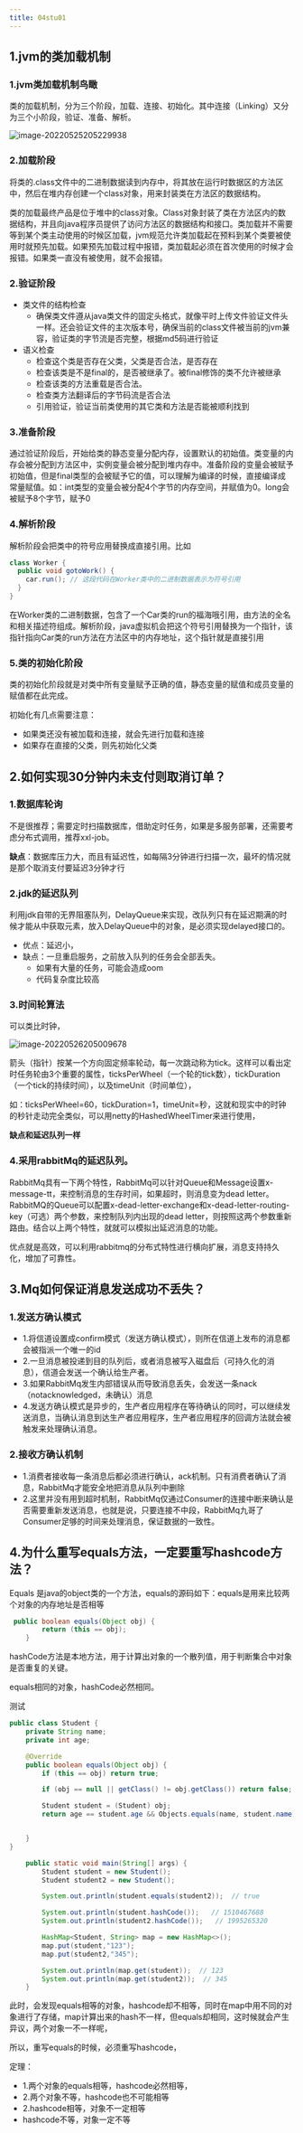 ```yaml
---
title: 04stu01
---
```


## 1.jvm的类加载机制

### 1.jvm类加载机制鸟瞰

类的加载机制，分为三个阶段，加载、连接、初始化。其中连接（Linking）又分为三个小阶段，验证、准备、解析。

![image-20220525205229938](https://cdn.jsdelivr.net/gh/clxmm/image@main/img/2022/04/20220525205230.png)

### 2.加载阶段

将类的.class文件中的二进制数据读到内存中，将其放在运行时数据区的方法区中，然后在堆内存创建一个class对象，用来封装类在方法区的数据结构。



类的加载最终产品是位于堆中的class对象。Class对象封装了类在方法区内的数据结构，并且向java程序员提供了访问方法区的数据结构和接口。类加载并不需要等到某个类主动使用的时候区加载，jvm规范允许类加载起在预料到某个类要被使用时就预先加载。如果预先加载过程中报错，类加载起必须在首次使用的时候才会报错。如果类一直没有被使用，就不会报错。

### 2.验证阶段

- 类文件的结构检查
  - 确保类文件遵从java类文件的固定头格式，就像平时上传文件验证文件头一样。还会验证文件的主次版本号，确保当前的class文件被当前的jvm兼容，验证类的字节流是否完整，根据md5码进行验证
- 语义检查
  - 检查这个类是否存在父类，父类是否合法，是否存在
  - 检查该类是不是final的，是否被继承了。被final修饰的类不允许被继承
  - 检查该类的方法重载是否合法。
  - 检查类方法翻译后的字节码流是否合法
  - 引用验证，验证当前类使用的其它类和方法是否能被顺利找到

### 3.准备阶段

通过验证阶段后，开始给类的静态变量分配内存，设置默认的初始值。类变量的内存会被分配到方法区中，实例变量会被分配到堆内存中。准备阶段的变量会被赋予初始值，但是final类型的会被赋予它的值，可以理解为编译的时候，直接编译成常量赋值。如：int类型的变量会被分配4个字节的内存空间，并赋值为0。long会被赋予8个字节，赋予0

### 4.解析阶段

解析阶段会把类中的符号应用替换成直接引用。比如

```java
class Worker {
  public void gotoWork() {
    car.run(); // 这段代码在Worker类中的二进制数据表示为符号引用
  }
}
```

在Worker类的二进制数据，包含了一个Car类的run的福海哦引用，由方法的全名和相关描述符组成。解析阶段，java虚拟机会把这个符号引用替换为一个指针，该指针指向Car类的run方法在方法区中的内存地址，这个指针就是直接引用

### 5.类的初始化阶段

类的初始化阶段就是对类中所有变量赋予正确的值，静态变量的赋值和成员变量的赋值都在此完成。

初始化有几点需要注意：

- 如果类还没有被加载和连接，就会先进行加载和连接
- 如果存在直接的父类，则先初始化父类

## 2.如何实现30分钟内未支付则取消订单？

### 1.数据库轮询

不是很推荐；需要定时扫描数据库，借助定时任务，如果是多服务部署，还需要考虑分布式调用，推荐xxl-job。

**缺点**：数据库压力大，而且有延迟性，如每隔3分钟进行扫描一次，最坏的情况就是那个取消支付要延迟3分钟才行

### 2.jdk的延迟队列

利用jdk自带的无界阻塞队列，DelayQueue来实现，改队列只有在延迟期满的时候才能从中获取元素，放入DelayQueue中的对象，是必须实现delayed接口的。

- 优点：延迟小，
- 缺点：一旦重启服务，之前放入队列的任务会全部丢失。
  - 如果有大量的任务，可能会造成oom
  - 代码复杂度比较高

### 3.时间轮算法

可以类比时钟，

![image-20220526205009678](https://cdn.jsdelivr.net/gh/clxmm/image@main/img/2022/04/20220526205009.png)

箭头（指针）按某一个方向固定频率轮动，每一次跳动称为tick。这样可以看出定时任务轮由3个重要的属性，ticksPerWheel（一个轮的tick数），tickDuration（一个tick的持续时间），以及timeUnit（时间单位），

如：ticksPerWheel=60，tickDuration=1，timeUnit=秒，这就和现实中的时钟的秒针走动完全类似，可以用netty的HashedWheelTimer来进行使用，

**缺点和延迟队列一样**

### 4.采用rabbitMq的延迟队列。

RabbitMq具有一下两个特性，RabbitMq可以针对Queue和Message设置x-message-tt，来控制消息的生存时间，如果超时，则消息变为dead letter。RabbitMQ的Queue可以配置x-dead-letter-exchange和x-dead-letter-routing-key（可选）两个参数，来控制队列内出现的dead letter，则按照这两个参数重新路由。结合以上两个特性，就就可以模拟出延迟消息的功能。

优点就是高效，可以利用rabbitmq的分布式特性进行横向扩展，消息支持持久化，增加了可靠性。

## 3.Mq如何保证消息发送成功不丢失？

### 1.发送方确认模式

- 1.将信道设置成confirm模式（发送方确认模式），则所在信道上发布的消息都会被指派一个唯一的id
- 2.一旦消息被投递到目的队列后，或者消息被写入磁盘后（可持久化的消息），信道会发送一个确认给生产者。
- 3.如果RabbitMq发生内部错误从而导致消息丢失，会发送一条nack（notacknowledged，未确认）消息
- 4.发送方确认模式是异步的，生产者应用程序在等待确认的同时，可以继续发送消息，当确认消息到达生产者应用程序，生产者应用程序的回调方法就会被触发来处理确认消息。

### 2.接收方确认机制

- 1.消费者接收每一条消息后都必须进行确认，ack机制。只有消费者确认了消息，RabbitMq才能安全地把消息从队列中删除
- 2.这里并没有用到超时机制，RabbitMq仅通过Consumer的连接中断来确认是否需要重新发送消息，也就是说，只要连接不中段，RabbitMq九哥了Consumer足够的时间来处理消息，保证数据的一致性。

## 4.为什么重写equals方法，一定要重写hashcode方法？

Equals 是java的object类的一个方法，equals的源码如下：equals是用来比较两个对象的内存地址是否相等

```java
 public boolean equals(Object obj) {
        return (this == obj);
    }
```

hashCode方法是本地方法，用于计算出对象的一个散列值，用于判断集合中对象是否重复的关键。

equals相同的对象，hashCode必然相同。

测试

```java
public class Student {
    private String name;
    private int age;

    @Override
    public boolean equals(Object obj) {
        if (this == obj) return true;

        if (obj == null || getClass() != obj.getClass()) return false;

        Student student = (Student) obj;
        return age == student.age && Objects.equals(name, student.name);


    }
}
```



```java
    public static void main(String[] args) {
        Student student = new Student();
        Student student2 = new Student();

        System.out.println(student.equals(student2));  // true

        System.out.println(student.hashCode());   // 1510467688
        System.out.println(student2.hashCode());   // 1995265320

        HashMap<Student, String> map = new HashMap<>();
        map.put(student,"123");
        map.put(student2,"345");

        System.out.println(map.get(student));  // 123
        System.out.println(map.get(student2));  // 345
    }
```

此时，会发现equals相等的对象，hashcode却不相等，同时在map中用不同的对象进行了存储，map计算出来的hash不一样，但equals却相同，这时候就会产生异议，两个对象一不一样呢，

所以，重写equals的时候，必须重写hashcode，

定理：

- 1.两个对象的equals相等，hashcode必然相等，
- 2.两个对象不等，hashcode也不可能相等
- 2.hashcode相等，对象不一定相等
- hashcode不等，对象一定不等




